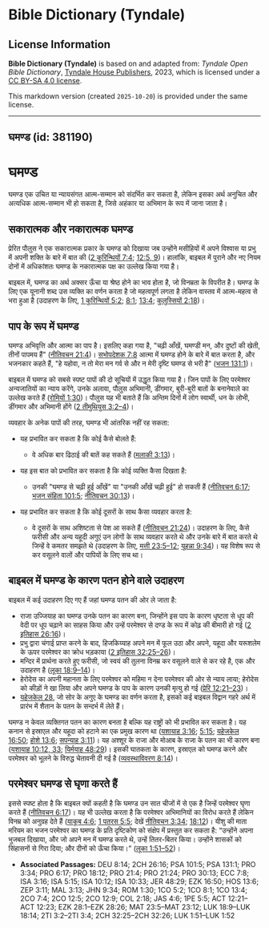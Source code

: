 # Bible Dictionary (Tyndale)

## License Information

**Bible Dictionary (Tyndale)** is based on and adapted from: _Tyndale Open Bible Dictionary_, [Tyndale House Publishers](https://tyndaleopenresources.com/), 2023, which is licensed under a [CC BY-SA 4.0 license](https://creativecommons.org/licenses/by-sa/4.0/legalcode.en).

This markdown version (created `2025-10-20`) is provided under the same license.



--------------------------------

## घमण्ड (id: 381190)

घमण्ड
=====

घमण्ड एक उचित या न्यायसंगत आत्म\-सम्मान को संदर्भित कर सकता है, लेकिन इसका अर्थ अनुचित और अत्यधिक आत्म\-सम्मान भी हो सकता है, जिसे अहंकार या अभिमान के रूप में जाना जाता है।

सकारात्मक और नकारात्मक घमण्ड
----------------------------

प्रेरित पौलुस ने एक सकारात्मक प्रकार के घमण्ड को दिखाया जब उन्होंने मसीहियों में अपने विश्वास या प्रभु में अपनी शक्ति के बारे में बात की ([2 कुरिन्थियों 7:4](https://ref.ly/2Cor7:4); [12:5, 9](https://ref.ly/2Cor12:5,2Cor12:9))। हालांकि, बाइबल में पुराने और नए नियम दोनों में अधिकांशतः घमण्ड के नकारात्मक पक्ष का उल्लेख किया गया है।

बाइबल में, घमण्ड का अर्थ अक्सर ऊँचा या श्रेष्ठ होने का भाव होता है, जो विनम्रता के विपरीत है। घमण्ड के लिए एक यूनानी शब्द उस व्यक्ति का वर्णन करता है जो महत्वपूर्ण लगता है लेकिन वास्तव में आत्म\-महत्व से भरा हुआ है (उदाहरण के लिए, [1 कुरिन्थियों 5:2](https://ref.ly/1Cor5:2); [8:1](https://ref.ly/1Cor8:1); [13:4](https://ref.ly/1Cor13:4); [कुलुस्सियों 2:18](https://ref.ly/Col2:18))।

पाप के रूप में घमण्ड
--------------------

घमण्ड अभिवृत्ति और आत्मा का पाप है। इसलिए कहा गया है, "चढ़ी आँखें, घमण्डी मन, और दुष्टों की खेती, तीनों पापमय हैं" ([नीतिवचन 21:4](https://ref.ly/Prov21:4))। [सभोपदेशक 7:8](https://ref.ly/Eccl7:8) आत्मा में घमण्ड होने के बारे में बात करता है, और भजनकार कहते हैं, "हे यहोवा, न तो मेरा मन गर्व से और न मेरी दृष्टि घमण्ड से भरी है" ([भजन 131:1](https://ref.ly/Ps131:1))।

बाइबल में घमण्ड को सबसे स्पष्ट पापों की दो सूचियों में उद्धृत किया गया है। जिन पापों के लिए परमेश्वर अन्यजातियों का न्याय करेंगे, उनके अलावा, पौलुस अभिमानी, डींगमार, बुरी\-बुरी बातों के बनानेवाले का उल्लेख करते हैं ([रोमियों 1:30](https://ref.ly/Rom1:30))। पौलुस यह भी बताते हैं कि अन्तिम दिनों में लोग स्वार्थी, धन के लोभी, डींगमार और अभिमानी होंगे ([2 तीमुथियुस 3:2–4](https://ref.ly/2Tim3:2-2Tim3:4))।

व्यवहार के अनेक पापों की तरह, घमण्ड भी आंतरिक नहीं रह सकता:

* यह प्रभावित कर सकता है कि कोई कैसे बोलते हैं:

    + वे अधिक बार ढिठाई की बातें कह सकते हैं ([मलाकी 3:13](https://ref.ly/Mal3:13))।
* यह इस बात को प्रभावित कर सकता है कि कोई व्यक्ति कैसा दिखता है:

    + उनकी "घमण्ड से चढ़ी हुई आँखें" या "उनकी आँखें चढ़ी हुई" हो सकती हैं ([नीतिवचन 6:17](https://ref.ly/Prov6:17); [भजन संहिता 101:5](https://ref.ly/Ps101:5); [नीतिवचन 30:13](https://ref.ly/Prov30:13))।
* यह प्रभावित कर सकता है कि कोई दूसरों के साथ कैसा व्यवहार करता है:

    + वे दूसरों के साथ अशिष्टता से पेश आ सकते हैं ([नीतिवचन 21:24](https://ref.ly/Prov21:24))। उदाहरण के लिए, कैसे फरीसी और अन्य यहूदी अगुएं उन लोगों के साथ व्यवहार करते थे और उनके बारे में बात करते थे जिन्हें वे कमतर समझते थे (उदाहरण के लिए, [मत्ती 23:5–12](https://ref.ly/Matt23:5-Matt23:12); [यूहन्ना 9:34](https://ref.ly/John9:34))। यह विशेष रूप से कर वसूलने वालों और पापियों के लिए सच था।

बाइबल में घमण्ड के कारण पतन होने वाले उदाहरण
--------------------------------------------

बाइबल में कई उदाहरण दिए गए हैं जहां घमण्ड पतन की ओर ले जाता है:

* राजा उज्जियाह का घमण्ड उनके पतन का कारण बना, जिन्होंने इस पाप के कारण धृष्टता से धूप की वेदी पर धूप चढ़ाने का साहस किया और उन्हें परमेश्वर से दण्ड के रूप में कोढ़ की बीमारी हो गई ([2 इतिहास 26:16](https://ref.ly/2Chr26:16))।
* प्रभु द्वारा चंगाई प्राप्त करने के बाद, हिजकिय्याह अपने मन में फूल उठा और अपने, यहूदा और यरूशलेम के ऊपर परमेश्वर का क्रोध भड़काया ([2 इतिहास 32:25–26](https://ref.ly/2Chr32:25-2Chr32:26))।
* मन्दिर में प्रार्थना करते हुए फरीसी, जो स्वयं की तुलना विनम्र कर वसूलने वाले से कर रहे है, एक और उदाहरण है ([लूका 18:9–14](https://ref.ly/Luke18:9-Luke18:14))।
* हेरोदेस का अपनी महानता के लिए परमेश्वर को महिमा न देना परमेश्वर की ओर से न्याय लाया; हेरोदेस को कीड़ों ने खा लिया और अपने घमण्ड के पाप के कारण उनकी मृत्यु हो गई ([प्रेरि 12:21–23](https://ref.ly/Acts12:21-Acts12:23))।
* [यहेजकेल 28](https://ref.ly/Ezek28:1-Ezek28:26), जो सोर के अगुए के घमण्ड का वर्णन करता है, इसको कई बाइबल विद्वान गहरे अर्थ में प्रारंभ में शैतान के पतन के सन्दर्भ में लेते हैं।

घमण्ड न केवल व्यक्तिगत पतन का कारण बनता है बल्कि यह राष्ट्रों को भी प्रभावित कर सकता है। यह कनान से इस्राएल और यहूदा को हटाने का एक प्रमुख कारण था ([यशायाह 3:16](https://ref.ly/Isa3:16); [5:15](https://ref.ly/Isa5:15); [यहेजकेल 16:50](https://ref.ly/Ezek16:50); [होशे 13:6](https://ref.ly/Hos13:6); [सपन्याह 3:11](https://ref.ly/Zeph3:11))। यह अश्शूर के राजा और मोआब के राजा के पतन का भी कारण बना ([यशायाह 10:12, 33](https://ref.ly/Isa10:12); [यिर्मयाह 48:29](https://ref.ly/Jer48:29))। इसकी घातकता के कारण, इस्राएल को घमण्ड करने और परमेश्वर को भूलने के विरुद्ध चेतावनी दी गई है ([व्यवस्थाविवरण 8:14](https://ref.ly/Deut8:14))।

परमेश्वर घमण्ड से घृणा करते हैं
-------------------------------

इससे स्पष्ट होता है कि बाइबल क्यों कहती है कि घमण्ड उन सात चीजों में से एक है जिन्हें परमेश्वर घृणा करते हैं ([नीतिवचन 6:17](https://ref.ly/Prov6:17))। यह भी उल्लेख करता है कि परमेश्वर अभिमानियों का विरोध करते हैं लेकिन विनम्र को अनुग्रह देते हैं ([याकूब 4:6](https://ref.ly/Jas4:6); [1 पतरस 5:5](https://ref.ly/1Pet5:5); देखें [नीतिवचन 3:34](https://ref.ly/Prov3:34); [18:12](https://ref.ly/Prov18:12))। यीशु की माता मरियम का भजन परमेश्वर का घमण्ड के प्रति दृष्टिकोण को संक्षेप में प्रस्तुत कर सकता है: “उन्होंने अपना भुजबल दिखाया, और जो अपने मन में घमण्ड करते थे, उन्हें तितर\-बितर किया। उन्होंने शासकों को सिंहासनों से गिरा दिया; और दीनों को ऊँचा किया।” ([लूका 1:51–52](https://ref.ly/Luke1:51-Luke1:52))।

* **Associated Passages:** DEU 8:14; 2CH 26:16; PSA 101:5; PSA 131:1; PRO 3:34; PRO 6:17; PRO 18:12; PRO 21:4; PRO 21:24; PRO 30:13; ECC 7:8; ISA 3:16; ISA 5:15; ISA 10:12; ISA 10:33; JER 48:29; EZK 16:50; HOS 13:6; ZEP 3:11; MAL 3:13; JHN 9:34; ROM 1:30; 1CO 5:2; 1CO 8:1; 1CO 13:4; 2CO 7:4; 2CO 12:5; 2CO 12:9; COL 2:18; JAS 4:6; 1PE 5:5; ACT 12:21–ACT 12:23; EZK 28:1–EZK 28:26; MAT 23:5–MAT 23:12; LUK 18:9–LUK 18:14; 2TI 3:2–2TI 3:4; 2CH 32:25–2CH 32:26; LUK 1:51–LUK 1:52

